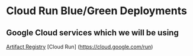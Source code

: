 # Cloud Run Blue/Green Deployments

## Google Cloud services which we will be using

[Artifact Registry](https://cloud.google.com/artifact-registry)
[Cloud Run] (https://cloud.google.com/run)
